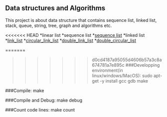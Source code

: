 Data structures and Algorithms
------------------------------

This project is about data structure that contains sequence list, linked list, stack, queue, string, tree, graph and algorithms etc.

<<<<<<< HEAD
*linear list
 	*sequence list
 	 	*[sequence list](https://github.com/qomolangmaice/data.structures.algorithms/tree/master/linear_list/seq_list)
	*linked list
 	 	*[link_list](https://github.com/qomolangmaice/data.structures.algorithms/tree/master/linear_list/link_list)
 	 	*[circular_link_list](https://github.com/qomolangmaice/data.structures.algorithms/tree/master/linear_list/circular_link_list)
 	 	*[double_link_list](https://github.com/qomolangmaice/data.structures.algorithms/tree/master/linear_list/double_link_list)
 	 	*[double_circular_list](https://github.com/qomolangmaice/data.structures.algorithms/tree/master/linear_list/double_circular_lis)


=======
>>>>>>> d0cd4187a95055d4606b57a3c8a674781a7e895c
###Developping environment(in linux/windows/MacOS): 
	sudo apt-get -y install gcc gdb make 

###Compile:
	make

###Compile and Debug:
	make debug

###Count code lines:
	make count



